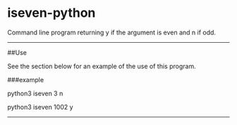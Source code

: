 # iseven-python
Command line program returning y if the argument is even and n if odd.

--------------------------

##Use

See the section below for an example of the use of this program. 

###example

python3 iseven 3 
n

python3 iseven 1002
y

-------------------------
